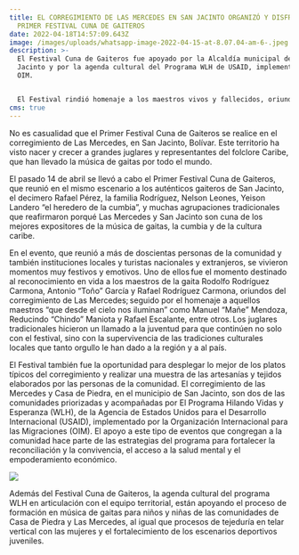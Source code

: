 ```yaml
---
title: EL CORREGIMIENTO DE LAS MERCEDES EN SAN JACINTO ORGANIZÓ Y DISFRUTÓ DEL
  PRIMER FESTIVAL CUNA DE GAITEROS
date: 2022-04-18T14:57:09.643Z
image: /images/uploads/whatsapp-image-2022-04-15-at-8.07.04-am-6-.jpeg
description: >-
  El Festival Cuna de Gaiteros fue apoyado por la Alcaldía municipal de San
  Jacinto y por la agenda cultural del Programa WLH de USAID, implementado por
  OIM.  


  El Festival rindió homenaje a los maestros vivos y fallecidos, oriundos de la comunidad de Las Mercedes, que han llevado la música de gaitas, la cumbia y el folclore Caribe a nivel nacional e internacional.
cms: true
---
```

No es casualidad que el Primer Festival Cuna de Gaiteros se realice en el corregimiento de Las Mercedes, en San Jacinto, Bolívar. Este territorio ha visto nacer y crecer a grandes juglares y representantes del folclore Caribe, que han llevado la música de gaitas por todo el mundo.   

El pasado 14 de abril se llevó a cabo el Primer Festival Cuna de Gaiteros, que reunió en el mismo escenario a los auténticos gaiteros de San Jacinto, el decimero Rafael Pérez, la familia Rodríguez, Nelson Leones, Yeison Landero “el heredero de la cumbia”, y muchas agrupaciones tradicionales que reafirmaron porqué Las Mercedes y San Jacinto son cuna de los mejores expositores de la música de gaitas, la cumbia y de la cultura caribe.   

En el evento, que reunió a más de doscientas personas de la comunidad y también instituciones locales y turistas nacionales y extranjeros, se vivieron momentos muy festivos y emotivos. Uno de ellos fue el momento destinado al reconocimiento en vida a los maestros de la gaita Rodolfo Rodríguez Carmona, Antonio “Toño” García y Rafael Rodríguez Carmona, oriundos del corregimiento de Las Mercedes; seguido por el homenaje a aquellos maestros “que desde el cielo nos iluminan” como Manuel “Mañe” Mendoza, Reducindo “Chindo” Maniota y Rafael Escalante, entre otros. Los juglares tradicionales hicieron un llamado a la juventud para que continúen no solo con el festival, sino con la supervivencia de las tradiciones culturales locales que tanto orgullo le han dado a la región y a al país.   

El Festival también fue la oportunidad para desplegar lo mejor de los platos típicos del corregimiento y realizar una muestra de las artesanías y tejidos elaborados por las personas de la comunidad. El corregimiento de las Mercedes y Casa de Piedra, en el municipio de San Jacinto, son dos de las comunidades priorizadas y acompañadas por El Programa Hilando Vidas y Esperanza (WLH), de la Agencia de Estados Unidos para el Desarrollo Internacional (USAID), implementado por la Organización Internacional para las Migraciones (OIM). El apoyo a este tipo de eventos que congregan a la comunidad hace parte de las estrategias del programa para fortalecer la reconciliación y la convivencia, el acceso a la salud mental y el empoderamiento económico.  

![](/images/uploads/whatsapp-image-2022-03-31-at-6.35.39-pm.jpeg)

Además del Festival Cuna de Gaiteros, la agenda cultural del programa WLH en articulación con el equipo territorial, están apoyando el proceso de formación en música de gaitas para niños y niñas de las comunidades de Casa de Piedra y Las Mercedes, al igual que procesos de tejeduría en telar vertical con las mujeres y el fortalecimiento de los escenarios deportivos juveniles.